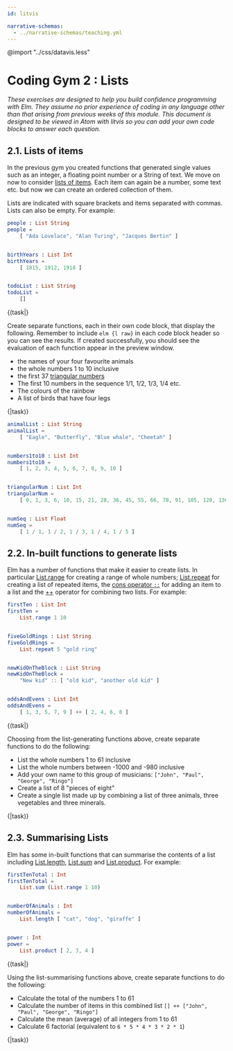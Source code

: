 ```yaml
---
id: litvis

narrative-schemas:
  - ../narrative-schemas/teaching.yml
---
```


@import "../css/datavis.less"

<!-- Everything above this line should probably be left untouched. -->

# Coding Gym 2 : Lists

_These exercises are designed to help you build confidence programming with Elm. They assume no prior experience of coding in any language other than that arising from previous weeks of this module. This document is designed to be viewed in Atom with litvis so you can add your own code blocks to answer each question._

## 2.1. Lists of items

In the previous gym you created functions that generated single values such as an integer, a floating point number or a String of text. We move on now to consider [lists of items](https://package.elm-lang.org/packages/elm/core/latest/List). Each item can again be a number, some text etc. but now we can create an ordered collection of them.

Lists are indicated with square brackets and items separated with commas. Lists can also be empty. For example:

```elm {l siding}
people : List String
people =
    [ "Ada Lovelace", "Alan Turing", "Jacques Bertin" ]


birthYears : List Int
birthYears =
    [ 1815, 1912, 1918 ]


todoList : List String
todoList =
    []
```

{(task|}

Create separate functions, each in their own code block, that display the following. Remember to include `elm {l raw}` in each code block header so you can see the results. If created successfully, you should see the evaluation of each function appear in the preview window.

- the names of your four favourite animals
- the whole numbers 1 to 10 inclusive
- the first 37 [triangular numbers](https://en.wikipedia.org/wiki/Triangular_number)
- The first 10 numbers in the sequence 1/1, 1/2, 1/3, 1/4 etc.
- The colours of the rainbow
- A list of birds that have four legs

{|task)}

```elm {l raw}
animalList : List String
animalList =
    [ "Eagle", "Butterfly", "Blue whale", "Cheetah" ]


numbers1to10 : List Int
numbers1to10 =
    [ 1, 2, 3, 4, 5, 6, 7, 8, 9, 10 ]


triangularNum : List Int
triangularNum =
    [ 0, 1, 3, 6, 10, 15, 21, 28, 36, 45, 55, 66, 78, 91, 105, 120, 136, 153, 171, 190, 210, 231, 253, 276, 300, 325, 351, 378, 406, 435, 465, 496, 528, 561, 595, 630, 666 ]


numSeq : List Float
numSeq =
    [ 1 / 1, 1 / 2, 1 / 3, 1 / 4, 1 / 5 ]
```

## 2.2. In-built functions to generate lists

Elm has a number of functions that make it easier to create lists. In particular [List.range](https://package.elm-lang.org/packages/elm/core/latest/List#range) for creating a range of whole numbers; [List.repeat](https://package.elm-lang.org/packages/elm/core/latest/List#repeat) for creating a list of repeated items, the [cons operator `::`](<https://package.elm-lang.org/packages/elm/core/latest/List#(::)>) for adding an item to a list and the [++](https://package.elm-lang.org/packages/elm/core/latest/Basics#++) operator for combining two lists. For example:

```elm {l siding raw}
firstTen : List Int
firstTen =
    List.range 1 10


fiveGoldRings : List String
fiveGoldRings =
    List.repeat 5 "gold ring"


newKidOnTheBlock : List String
newKidOnTheBlock =
    "New kid" :: [ "old kid", "another old kid" ]


oddsAndEvens : List Int
oddsAndEvens =
    [ 1, 3, 5, 7, 9 ] ++ [ 2, 4, 6, 8 ]
```

{(task|}

Choosing from the list-generating functions above, create separate functions to do the following:

- List the whole numbers 1 to 61 inclusive
- List the whole numbers between -1000 and -980 inclusive
- Add your own name to this group of musicians: `["John", "Paul", "George", "Ringo"]`
- Create a list of 8 "pieces of eight"
- Create a single list made up by combining a list of three animals, three vegetables and three minerals.

{|task)}

## 2.3. Summarising Lists

Elm has some in-built functions that can summarise the contents of a list including [List.length](https://package.elm-lang.org/packages/elm/core/latest/List#length), [List.sum](https://package.elm-lang.org/packages/elm/core/latest/List#sum) and [List.product](https://package.elm-lang.org/packages/elm/core/latest/List#product). For example:

```elm {l siding raw}
firstTenTotal : Int
firstTenTotal =
    List.sum (List.range 1 10)


numberOfAnimals : Int
numberOfAnimals =
    List.length [ "cat", "dog", "giraffe" ]


power : Int
power =
    List.product [ 2, 3, 4 ]
```

{(task|}

Using the list-summarising functions above, create separate functions to do the following:

- Calculate the total of the numbers 1 to 61
- Calculate the number of items in this combined list `[] ++ ["John", "Paul", "George", "Ringo"]`
- Calculate the mean (average) of all integers from 1 to 61
- Calculate 6 factorial (equivalent to `6 * 5 * 4 * 3 * 2 * 1`)

{|task)}
